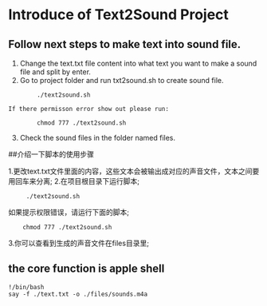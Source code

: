 # Introduce of Text2Sound Project

## Follow next steps to make text into sound file.

1. Change the text.txt file content into what text you want to make a sound file and split by enter.
2. Go to project folder and run txt2sound.sh to create sound file.
```shell
		./text2sound.sh
```
	If there permisson error show out please run:
```shell
		chmod 777 ./text2sound.sh
```
3. Check the sound files in the folder named files.

##介绍一下脚本的使用步骤

1.更改text.txt文件里面的内容，这些文本会被输出成对应的声音文件，文本之间要用回车来分离;
2.在项目根目录下运行脚本;
```shell
	 ./text2sound.sh
```
  如果提示权限错误，请运行下面的脚本;
```shell
	chmod 777 ./text2sound.sh 
```

3.你可以查看到生成的声音文件在files目录里;

## the core function is apple shell

```shell
!/bin/bash
say -f ./text.txt -o ./files/sounds.m4a 
```
